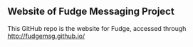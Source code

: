 Website of Fudge Messaging Project
----------------------------------

This GitHub repo is the website for Fudge, accessed through http://fudgemsg.github.io/


